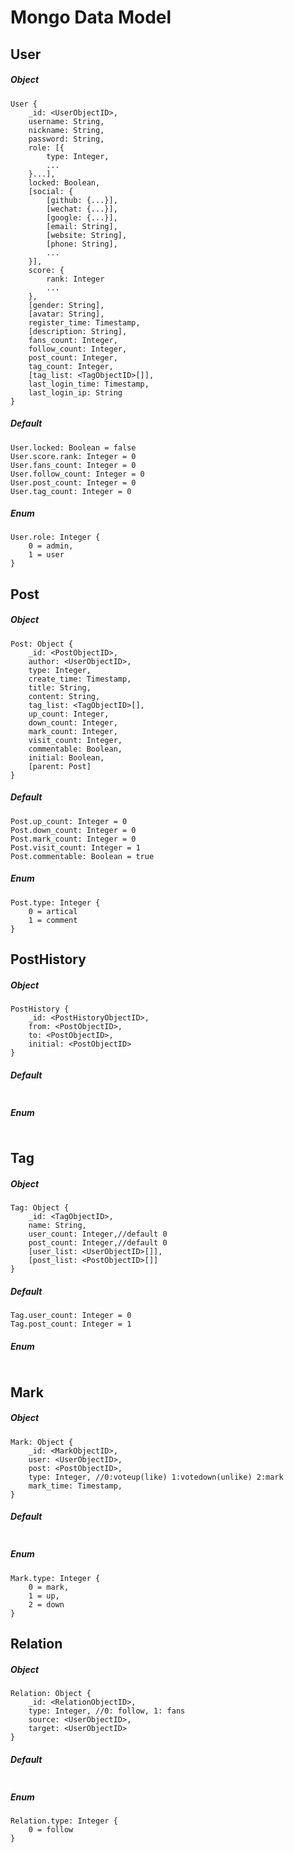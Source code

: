 # Mongo Data Model

## User
##### Object
```
User {
    _id: <UserObjectID>,
    username: String,
    nickname: String,
    password: String,
    role: [{
        type: Integer,
        ...    
    }...],
    locked: Boolean,
    [social: {
        [github: {...}],
        [wechat: {...}],
        [google: {...}],
        [email: String],
        [website: String],
        [phone: String],
        ...
    }],
    score: {
        rank: Integer
        ...
    },
    [gender: String],
    [avatar: String],
    register_time: Timestamp,
    [description: String],
    fans_count: Integer,
    follow_count: Integer,
    post_count: Integer,
    tag_count: Integer,
    [tag_list: <TagObjectID>[]],
    last_login_time: Timestamp,
    last_login_ip: String
}
```
##### Default
```
User.locked: Boolean = false
User.score.rank: Integer = 0
User.fans_count: Integer = 0
User.follow_count: Integer = 0
User.post_count: Integer = 0
User.tag_count: Integer = 0
```
##### Enum
```
User.role: Integer {
    0 = admin,
    1 = user
}
```
## Post
##### Object
```
Post: Object {
    _id: <PostObjectID>,
    author: <UserObjectID>,
    type: Integer,
    create_time: Timestamp,
    title: String,
    content: String,
    tag_list: <TagObjectID>[],
    up_count: Integer,
    down_count: Integer,
    mark_count: Integer,
    visit_count: Integer,
    commentable: Boolean,
    initial: Boolean,
    [parent: Post]
}
```
##### Default
```
Post.up_count: Integer = 0
Post.down_count: Integer = 0
Post.mark_count: Integer = 0
Post.visit_count: Integer = 1
Post.commentable: Boolean = true
```
##### Enum
```
Post.type: Integer {
    0 = artical
    1 = comment
}
```
## PostHistory
##### Object
```
PostHistory {
    _id: <PostHistoryObjectID>,
    from: <PostObjectID>,
    to: <PostObjectID>,
    initial: <PostObjectID>
}
```
##### Default
```
```
##### Enum
```
```
## Tag
##### Object
```
Tag: Object {
    _id: <TagObjectID>,
    name: String,
    user_count: Integer,//default 0
    post_count: Integer,//default 0
    [user_list: <UserObjectID>[]],
    [post_list: <PostObjectID>[]]
}
```
##### Default
```
Tag.user_count: Integer = 0
Tag.post_count: Integer = 1
```
##### Enum
```
```
## Mark
##### Object
```
Mark: Object {
    _id: <MarkObjectID>,
    user: <UserObjectID>,
    post: <PostObjectID>,
    type: Integer, //0:voteup(like) 1:votedown(unlike) 2:mark
    mark_time: Timestamp,
}
```
##### Default
```
```
##### Enum
```
Mark.type: Integer {
    0 = mark,
    1 = up,
    2 = down
}
```
## Relation
##### Object
```
Relation: Object {
    _id: <RelationObjectID>,
    type: Integer, //0: follow, 1: fans
    source: <UserObjectID>,
    target: <UserObjectID>
}
```
##### Default
```
```
##### Enum
```
Relation.type: Integer {
    0 = follow
}
```
